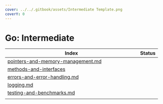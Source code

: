 ```yaml
---
cover: ../../.gitbook/assets/Intermediate Template.png
coverY: 0
---
```


# Go: Intermediate

<table data-full-width="false"><thead><tr><th width="648" data-type="content-ref">Index</th><th data-type="select">Status</th></tr></thead><tbody><tr><td><a href="pointers-and-memory-management.md">pointers-and-memory-management.md</a></td><td></td></tr><tr><td><a href="methods-and-interfaces/">methods-and-interfaces</a></td><td></td></tr><tr><td><a href="errors-and-error-handling.md">errors-and-error-handling.md</a></td><td></td></tr><tr><td><a href="logging.md">logging.md</a></td><td></td></tr><tr><td><a href="testing-and-benchmarks.md">testing-and-benchmarks.md</a></td><td></td></tr><tr><td></td><td></td></tr></tbody></table>
